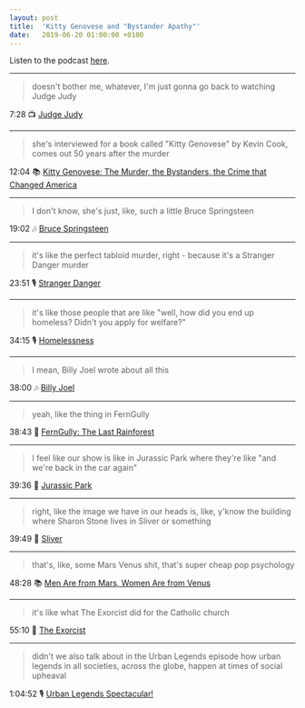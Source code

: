 ```yaml
---
layout: post
title:  'Kitty Genovese and "Bystander Apathy"'
date:   2019-06-20 01:00:00 +0100
---
```

Listen to the podcast [here](https://podcasts.apple.com/podcast/kitty-genovese-and-bystander-apathy/id1380008439?i=1000465289945).

----

> doesn't bother me, whatever, I'm just gonna go back to watching Judge Judy

7:28 📺 [Judge Judy](https://en.wikipedia.org/wiki/Judge_Judy)

----

> she's interviewed for a book called "Kitty Genovese" by Kevin Cook, comes out 50 years after the murder

12:04 📚 [Kitty Genovese: The Murder, the Bystanders, the Crime that Changed America](https://books.google.com/books/about/Kitty_Genovese_The_Murder_the_Bystanders.html?id=9gTGAgAAQBAJ)

----

> I don't know, she's just, like, such a little Bruce Springsteen

19:02 🎶 [Bruce Springsteen](https://en.wikipedia.org/wiki/Bruce_Springsteen)

----

> it's like the perfect tabloid murder, right - because it's a Stranger Danger murder

23:51 🎙️ [Stranger Danger](/2018/10/31/stranger-danger.html)

----

> it's like those people that are like "well, how did you end up homeless? Didn't you apply for welfare?"

34:15 🎙️ [Homelessness](/2019/05/16/homelessness.html)

----

> I mean, Billy Joel wrote about all this

38:00 🎶 [Billy Joel](https://en.wikipedia.org/wiki/Billy_Joel)

----

> yeah, like the thing in FernGully

38:43 🎥 [FernGully: The Last Rainforest](https://en.wikipedia.org/wiki/FernGully:_The_Last_Rainforest)

----

> I feel like our show is like in Jurassic Park where they're like "and we're back in the car again"

39:36 🎥 [Jurassic Park](https://en.wikipedia.org/wiki/Jurassic_Park_(film))

----

> right, like the image we have in our heads is, like, y'know the building where Sharon Stone lives in Sliver or something

39:49 🎥 [Sliver](https://en.wikipedia.org/wiki/Sliver_(film))

----

> that's, like, some Mars Venus shit, that's super cheap pop psychology

48:28 📚 [Men Are from Mars, Women Are from Venus](https://en.wikipedia.org/wiki/Men_Are_from_Mars,_Women_Are_from_Venus)

----

> it's like what The Exorcist did for the Catholic church

55:10 🎥 [The Exorcist](https://en.wikipedia.org/wiki/The_Exorcist_(film))

----

> didn't we also talk about in the Urban Legends episode how urban legends in all societies, across the globe, happen at times of social upheaval

1:04:52 🎙️ [Urban Legends Spectacular!](/2018/10/24/urban-legends-spectacular.html)
